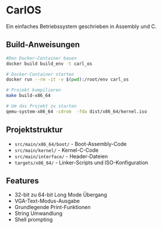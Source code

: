 # CarlOS

Ein einfaches Betriebssystem geschrieben in Assembly und C.

## Build-Anweisungen

```bash
#Den Docker-Container bauen
docker build build_env -t carl_os

# Docker-Container starten
docker run --rm -it -v $(pwd):/root/env carl_os

# Projekt kompilieren
make build-x86_64

# Um das Projekt zu starten 
qemu-system-x86_64 -cdrom  -fda dist/x86_64/kernel.iso
```

## Projektstruktur

- `src/main/x86_64/boot/` - Boot-Assembly-Code
- `src/main/kernel/` - Kernel-C-Code
- `src/main/interface/` - Header-Dateien
- `targets/x86_64/` - Linker-Scripts und ISO-Konfiguration

## Features

- 32-bit zu 64-bit Long Mode Übergang
- VGA-Text-Modus-Ausgabe
- Grundlegende Print-Funktionen
- String Umwandlung
- Shell prompting
